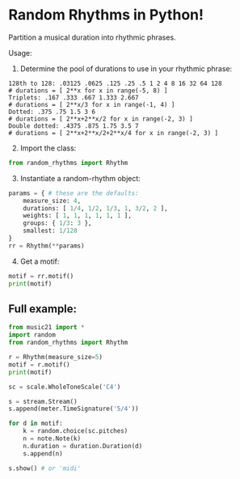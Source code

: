 # Random Rhythms in Python!
Partition a musical duration into rhythmic phrases.

Usage:

1. Determine the pool of durations to use in your rhythmic phrase:
```
128th to 128: .03125 .0625 .125 .25 .5 1 2 4 8 16 32 64 128
# durations = [ 2**x for x in range(-5, 8) ]
Triplets: .167 .333 .667 1.333 2.667
# durations = [ 2**x/3 for x in range(-1, 4) ]
Dotted: .375 .75 1.5 3 6
# durations = [ 2**x+2**x/2 for x in range(-2, 3) ]
Double dotted: .4375 .875 1.75 3.5 7
# durations = [ 2**x+2**x/2+2**x/4 for x in range(-2, 3) ]
```

2. Import the class:
```python
from random_rhythms import Rhythm
```

3. Instantiate a random-rhythm object:
```python
params = { # these are the defaults:
    measure_size: 4,
    durations: [ 1/4, 1/2, 1/3, 1, 3/2, 2 ],
    weights: [ 1, 1, 1, 1, 1, 1 ],
    groups: { 1/3: 3 },
    smallest: 1/128
}
rr = Rhythm(**params)
```

4. Get a motif:
```python
motif = rr.motif()
print(motif)
```

## Full example:

```python
from music21 import *
import random
from random_rhythms import Rhythm

r = Rhythm(measure_size=5)
motif = r.motif()
print(motif)

sc = scale.WholeToneScale('C4')

s = stream.Stream()
s.append(meter.TimeSignature('5/4'))

for d in motif:
    k = random.choice(sc.pitches)
    n = note.Note(k)
    n.duration = duration.Duration(d)
    s.append(n)

s.show() # or 'midi'
```